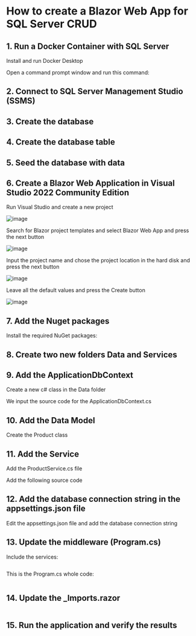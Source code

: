 # How to create a Blazor Web App for SQL Server CRUD

## 1. Run a Docker Container with SQL Server

Install and run Docker Desktop

Open a command prompt window and run this command:



## 2. Connect to SQL Server Management Studio (SSMS)



## 3. Create the database 



## 4. Create the database table



## 5. Seed the database with data



## 6. Create a Blazor Web Application in Visual Studio 2022 Community Edition

Run Visual Studio and create a new project

![image](https://github.com/user-attachments/assets/000ec328-1122-444b-b5cb-c0316d84b5a8)

Search for Blazor project templates and select Blazor Web App and press the next button

![image](https://github.com/user-attachments/assets/f7411d00-90a4-4e57-b3a0-0add4144d5fb)

Input the project name and chose the project location in the hard disk and press the next button 

![image](https://github.com/user-attachments/assets/97fe1efd-c3c0-45b8-87e2-b51605d00912)

Leave all the default values and press the Create button

![image](https://github.com/user-attachments/assets/d580a161-0bef-4154-a4fe-3b724ed19f3f)

## 7. Add the Nuget packages

Install the required NuGet packages:



## 8. Create two new folders Data and Services



## 9. Add the ApplicationDbContext

Create a new c# class in the Data folder


We input the source code for the ApplicationDbContext.cs



## 10. Add the Data Model 

Create the Product class



## 11. Add the Service

Add the ProductService.cs file 



Add the following source code



## 12. Add the database connection string in the appsettings.json file

Edit the appsettings.json file and add the database connection string



## 13. Update the middleware (Program.cs)

Include the services:

```csharp

```

This is the Program.cs whole code:

```csharp

```

## 14. Update the _Imports.razor 

```

```

## 15. Run the application and verify the results



